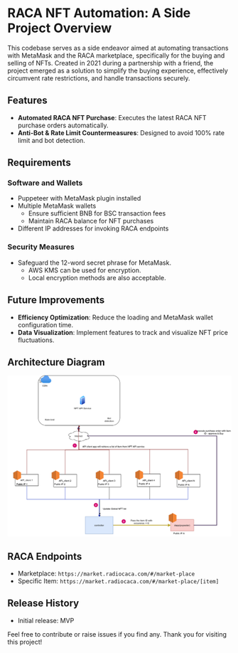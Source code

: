 # RACA NFT Automation: A Side Project Overview

This codebase serves as a side endeavor aimed at automating transactions with MetaMask and the RACA marketplace, specifically for the buying and selling of NFTs. Created in 2021 during a partnership with a friend, the project emerged as a solution to simplify the buying experience, effectively circumvent rate restrictions, and handle transactions securely.

## Features

- **Automated RACA NFT Purchase**: Executes the latest RACA NFT purchase orders automatically.
- **Anti-Bot & Rate Limit Countermeasures**: Designed to avoid 100% rate limit and bot detection.

## Requirements

### Software and Wallets

- Puppeteer with MetaMask plugin installed
- Multiple MetaMask wallets
  - Ensure sufficient BNB for BSC transaction fees
  - Maintain RACA balance for NFT purchases
- Different IP addresses for invoking RACA endpoints

### Security Measures

- Safeguard the 12-word secret phrase for MetaMask.
  - AWS KMS can be used for encryption.
  - Local encryption methods are also acceptable.

## Future Improvements

- **Efficiency Optimization**: Reduce the loading and MetaMask wallet configuration time.
- **Data Visualization**: Implement features to track and visualize NFT price fluctuations.

## Architecture Diagram

![Dapp RACA Architecture](./img/dapp_raca.drawio.png)

## RACA Endpoints

- Marketplace: `https://market.radiocaca.com/#/market-place`
- Specific Item: `https://market.radiocaca.com/#/market-place/[item]`

## Release History

- Initial release: MVP

Feel free to contribute or raise issues if you find any. Thank you for visiting this project!
